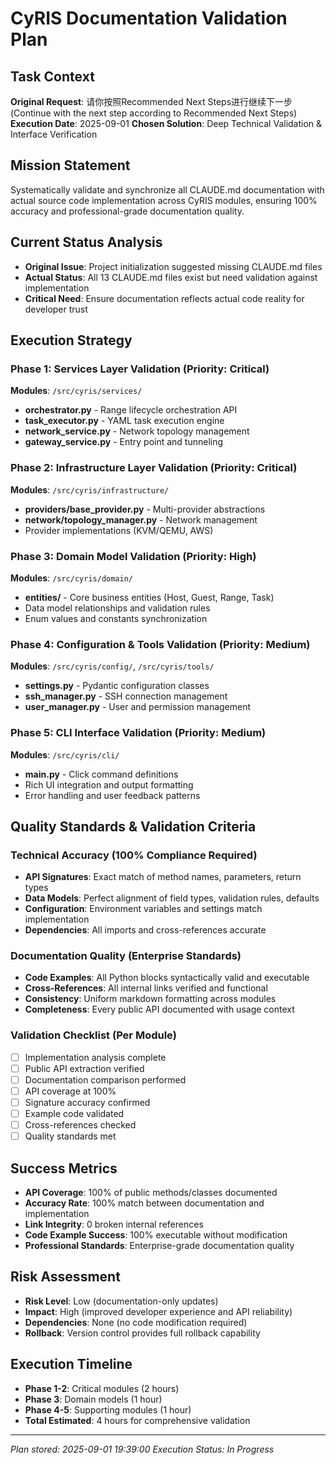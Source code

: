 # CyRIS Documentation Validation Plan

## Task Context
**Original Request**: 请你按照Recommended Next Steps进行继续下一步 (Continue with the next step according to Recommended Next Steps)
**Execution Date**: 2025-09-01
**Chosen Solution**: Deep Technical Validation & Interface Verification

## Mission Statement
Systematically validate and synchronize all CLAUDE.md documentation with actual source code implementation across CyRIS modules, ensuring 100% accuracy and professional-grade documentation quality.

## Current Status Analysis
- **Original Issue**: Project initialization suggested missing CLAUDE.md files
- **Actual Status**: All 13 CLAUDE.md files exist but need validation against implementation
- **Critical Need**: Ensure documentation reflects actual code reality for developer trust

## Execution Strategy

### Phase 1: Services Layer Validation (Priority: Critical)
**Modules**: `/src/cyris/services/`
- **orchestrator.py** - Range lifecycle orchestration API
- **task_executor.py** - YAML task execution engine
- **network_service.py** - Network topology management
- **gateway_service.py** - Entry point and tunneling

### Phase 2: Infrastructure Layer Validation (Priority: Critical)  
**Modules**: `/src/cyris/infrastructure/`
- **providers/base_provider.py** - Multi-provider abstractions
- **network/topology_manager.py** - Network management
- Provider implementations (KVM/QEMU, AWS)

### Phase 3: Domain Model Validation (Priority: High)
**Modules**: `/src/cyris/domain/`
- **entities/** - Core business entities (Host, Guest, Range, Task)
- Data model relationships and validation rules
- Enum values and constants synchronization

### Phase 4: Configuration & Tools Validation (Priority: Medium)
**Modules**: `/src/cyris/config/`, `/src/cyris/tools/`
- **settings.py** - Pydantic configuration classes
- **ssh_manager.py** - SSH connection management  
- **user_manager.py** - User and permission management

### Phase 5: CLI Interface Validation (Priority: Medium)
**Modules**: `/src/cyris/cli/`
- **main.py** - Click command definitions
- Rich UI integration and output formatting
- Error handling and user feedback patterns

## Quality Standards & Validation Criteria

### Technical Accuracy (100% Compliance Required)
- **API Signatures**: Exact match of method names, parameters, return types
- **Data Models**: Perfect alignment of field types, validation rules, defaults
- **Configuration**: Environment variables and settings match implementation
- **Dependencies**: All imports and cross-references accurate

### Documentation Quality (Enterprise Standards)
- **Code Examples**: All Python blocks syntactically valid and executable
- **Cross-References**: All internal links verified and functional
- **Consistency**: Uniform markdown formatting across modules
- **Completeness**: Every public API documented with usage context

### Validation Checklist (Per Module)
- [ ] Implementation analysis complete
- [ ] Public API extraction verified  
- [ ] Documentation comparison performed
- [ ] API coverage at 100%
- [ ] Signature accuracy confirmed
- [ ] Example code validated
- [ ] Cross-references checked
- [ ] Quality standards met

## Success Metrics
- **API Coverage**: 100% of public methods/classes documented
- **Accuracy Rate**: 100% match between documentation and implementation  
- **Link Integrity**: 0 broken internal references
- **Code Example Success**: 100% executable without modification
- **Professional Standards**: Enterprise-grade documentation quality

## Risk Assessment
- **Risk Level**: Low (documentation-only updates)
- **Impact**: High (improved developer experience and API reliability)
- **Dependencies**: None (no code modification required)
- **Rollback**: Version control provides full rollback capability

## Execution Timeline
- **Phase 1-2**: Critical modules (2 hours)
- **Phase 3**: Domain models (1 hour) 
- **Phase 4-5**: Supporting modules (1 hour)
- **Total Estimated**: 4 hours for comprehensive validation

---

*Plan stored: 2025-09-01 19:39:00*
*Execution Status: In Progress*